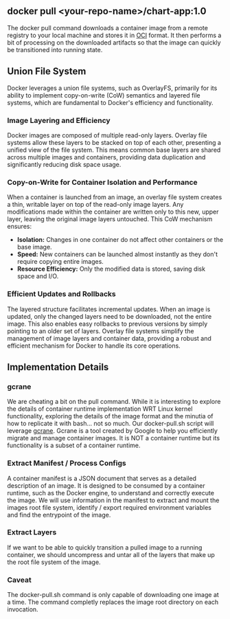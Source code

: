 ## docker pull \<your-repo-name\>/chart-app:1.0
The docker pull command downloads a container image from a remote registry to your local machine and stores it in [OCI](https://opencontainers.org/) format.  It then performs a bit of processing on the downloaded artifacts so that the image can quickly be transitioned into running state. 

## Union File System
Docker leverages a union file systems, such as OverlayFS, primarily for its ability to implement copy-on-write (CoW) semantics and layered file systems, which are fundamental to Docker's efficiency and functionality.

### Image Layering and Efficiency
Docker images are composed of multiple read-only layers. Overlay file systems allow these layers to be stacked on top of each other, presenting a unified view of the file system. This means common base layers are shared across multiple images and containers, providing data duplication and significantly reducing disk space usage.

### Copy-on-Write for Container Isolation and Performance
When a container is launched from an image, an overlay file system creates a thin, writable layer on top of the read-only image layers. Any modifications made within the container are written only to this new, upper layer, leaving the original image layers untouched. This CoW mechanism ensures:

* **Isolation:** Changes in one container do not affect other containers or the base image.
* **Speed:** New containers can be launched almost instantly as they don't require copying entire images.
* **Resource Efficiency:** Only the modified data is stored, saving disk space and I/O.

### Efficient Updates and Rollbacks
The layered structure facilitates incremental updates. When an image is updated, only the changed layers need to be downloaded, not the entire image. This also enables easy rollbacks to previous versions by simply pointing to an older set of layers.  Overlay file systems simplify the management of image layers and container data, providing a robust and efficient mechanism for Docker to handle its core operations.

## Implementation Details
### gcrane
We are cheating a bit on the pull command.  While it is interesting to explore the details of container runtime implementation WRT Linux kernel functionality, exploring the details of the image format and the minutia of how to replicate it with bash... not so much.  Our docker-pull.sh script will leverage [gcrane](https://github.com/google/go-containerregistry/blob/main/cmd/gcrane/README.md).  Gcrane is a tool created by Google to help you efficiently migrate and manage container images.  It is NOT a container runtime but its functionality is a subset of a container runtime.

### Extract Manifest / Process Configs
A container manifest is a JSON document that serves as a detailed description of an image. It is designed to be consumed by a container runtime, such as the Docker engine, to understand and correctly execute the image. We will use information in the manifest to extract and mount the images root file system, identify / export required environment variables and find the entrypoint of the image.

### Extract Layers
If we want to be able to quickly transition a pulled image to a running container, we should uncompress and untar all of the layers that make up the root file system of the image.

### Caveat
The docker-pull.sh command is only capable of downloading one image at a time.  The command completly replaces the image root directory on each invocation.

